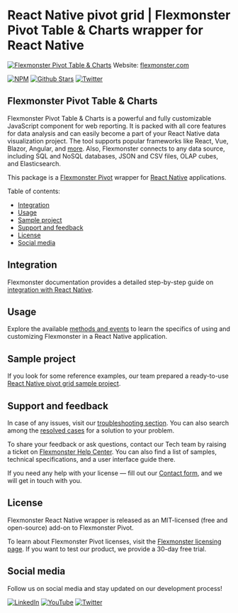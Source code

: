 # React Native pivot grid | Flexmonster Pivot Table & Charts wrapper for React Native
[![Flexmonster Pivot Table & Charts](https://cdn.flexmonster.com/readmes/react_native.webp)](https://www.flexmonster.com?r=wrap)
Website: [flexmonster.com](https://www.flexmonster.com?r=wrap)

[![NPM](https://img.shields.io/npm/v/react-native-flexmonster)](https://www.npmjs.com/package/react-native-flexmonster)
[![Github Stars](https://img.shields.io/github/stars/flexmonster?style=social)](https://github.com/flexmonster) [![Twitter](https://img.shields.io/twitter/follow/Flexmonster?style=social)](https://twitter.com/Flexmonster)
 

## Flexmonster Pivot Table & Charts

Flexmonster Pivot Table & Charts is a powerful and fully customizable JavaScript component for web reporting. It is packed with all core features for data analysis and can easily become a part of your React Native data visualization project. The tool supports popular frameworks like React, Vue, Blazor, Angular, and [more](https://www.flexmonster.com/doc/available-tutorials-integration?r=wrap). Also, Flexmonster connects to any data source, including SQL and NoSQL databases, JSON and CSV files, OLAP cubes, and Elasticsearch. 

This package is a [Flexmonster Pivot](https://www.flexmonster.com?r=wrap) wrapper for [React Native](https://reactnative.dev/) applications. 

Table of contents:

* [Integration](#integration)
* [Usage](#usage)
* [Sample project](#sample-project)
* [Support and feedback](#support-and-feedback)
* [License](#license)
* [Social media](#social-media)

## Integration

Flexmonster documentation provides a detailed step-by-step guide on [іntegration with React Native](https://www.flexmonster.com/doc/integration-with-react-native/?r=wrap). 

## Usage

Explore the available [methods and events](https://www.flexmonster.com/doc/integration-with-react-native?r=wrap_react/#methods-and-events) to learn the specifics of using and customizing Flexmonster in a React Native application.

## Sample project

If you look for some reference examples, our team prepared a ready-to-use [React Native pivot grid sample project](https://github.com/flexmonster/pivot-react-native).

## Support and feedback

In case of any issues, visit our [troubleshooting section](https://www.flexmonster.com/doc/typical-errors?r=wrap). You can also search among the [resolved cases](https://www.flexmonster.com/technical-support?r=wrap) for a solution to your problem.

To share your feedback or ask questions, contact our Tech team by raising a ticket on [Flexmonster Help Center](https://www.flexmonster.com/help-center?r=wrap). You can also find a list of samples, technical specifications, and a user interface guide there.

If you need any help with your license — fill out our [Contact form](https://www.flexmonster.com/contact-our-team?r=wrap), and we will get in touch with you.

## License

Flexmonster React Native wrapper is released as an MIT-licensed (free and open-source) add-on to Flexmonster Pivot.

To learn about Flexmonster Pivot licenses, visit the [Flexmonster licensing page](https://www.flexmonster.com/pivot-table-editions-and-pricing?r=wrap).
If you want to test our product, we provide a 30-day free trial.

## Social media

Follow us on social media and stay updated on our development process!

[![LinkedIn](https://img.shields.io/badge/LinkedIn-blue?style=for-the-badge&logo=linkedin&logoColor=white)](https://linkedin.com/company/flexmonster) [![YouTube](https://img.shields.io/badge/YouTube-red?style=for-the-badge&logo=youtube&logoColor=white)](https://youtube.com/user/FlexMonsterPivot) [![Twitter](https://img.shields.io/badge/Twitter-blue?style=for-the-badge&logo=twitter&logoColor=white)](https://twitter.com/flexmonster)
